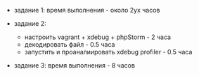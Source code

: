 - задание 1: время выполнения - около 2ух часов
- задание 2: 
     - настроить vagrant + xdebug + phpStorm - 2 часа
     - декодировать файл - 0.5 часа
     - запустить и проаналиировать xdebug profiler - 0.5 часа

- задание 3: время выполнения - 8 часов
